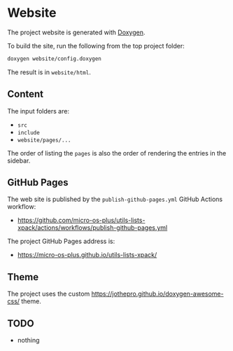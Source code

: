 # Website

The project website is generated with [Doxygen](https://www.doxygen.nl).

To build the site, run the following from the top project folder:

```sh
doxygen website/config.doxygen
```

The result is in `website/html`.

## Content

The input folders are:

- `src`
- `include`
- `website/pages/...`

The order of listing the `pages` is also the order of rendering the
entries in the sidebar.

## GitHub Pages

The web site is published by the `publish-github-pages.yml` GitHub Actions workflow:

- <https://github.com/micro-os-plus/utils-lists-xpack/actions/workflows/publish-github-pages.yml>

The project GitHub Pages address is:

- <https://micro-os-plus.github.io/utils-lists-xpack/>

## Theme

The project uses the custom <https://jothepro.github.io/doxygen-awesome-css/> theme.

## TODO

- nothing
